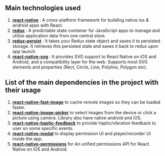 ## Main technologies used
1. [**react-native**](https://github.com/facebook/react-native)
: A cross-platform framework for building native ios & android apps with React.
1. [**redux**](http://redux.js.org/)
: A predictable state container for JavaScript apps to manage and utilise application data from one central store.
1. [**redux-persist**](https://www.npmjs.com/package/redux-persist)
: It takes your Redux state object and saves it to persisted storage. It retrieves this persisted state and saves it back to redux upon app launch.
1. [**react-native-svg**](https://www.npmjs.com/package/react-native-svg)
: It provides SVG support to React Native on iOS and Android, and a compatibility layer for the web. Supports most SVG elements and properties (Rect, Circle, Line, Polyline, Polygon etc).


## List of the main dependencies in the project with their usage
  1. [**react-native-fast-image**](https://www.npmjs.com/package/react-native-fast-image) to cache remote images so they can be loaded faster.
  1. [**react-native-image-picker**](https://www.npmjs.com/package/react-native-image-picker) to select images from the device or click a picture using camera. Library also have native android and iOS.
  1. [**react-native-haptic-feedback**](https://www.npmjs.com/package/react-native-haptic-feedback) to provide haptic/vibration feedback to user on some specific events.
  1. [**react-native-modal**](https://www.npmjs.com/package/react-native-modal) to display permission UI and player/recorder UI inside the app.
  1. [**react-native-permissions**](https://www.npmjs.com/package/react-native-permissions) for An unified permissions API for React Native on iOS and Android.